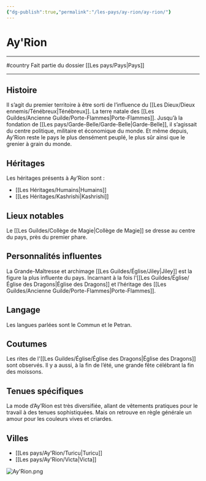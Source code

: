 ```yaml
---
{"dg-publish":true,"permalink":"/les-pays/ay-rion/ay-rion/"}
---
```


# Ay'Rion
---
#country 
Fait partie du dossier [[Les pays/Pays\|Pays]]

-------
## Histoire
Il s’agit du premier territoire à être sorti de l’influence du [[Les Dieux/Dieux ennemis/Ténébreux\|Ténébreux]]. La terre natale des [[Les Guildes/Ancienne Guilde/Porte-Flammes\|Porte-Flammes]]. Jusqu’à la fondation de [[Les pays/Garde-Belle/Garde-Belle\|Garde-Belle]], il s’agissait du centre politique, militaire et économique du monde. Et même depuis, Ay’Rion reste le pays le plus densément peuplé, le plus sûr ainsi que le grenier à grain du monde.
## Héritages
Les héritages présents à Ay’Rion sont :
- [[Les Héritages/Humains\|Humains]]
- [[Les Héritages/Kashrishi\|Kashrishi]]
## Lieux notables
Le [[Les Guildes/Collège de Magie\|Collège de Magie]] se dresse au centre du pays, près du premier phare.
## Personnalités influentes
La Grande-Maîtresse et archimage [[Les Guildes/Église/Jiley\|Jiley]] est la figure la plus influente du pays. Incarnant à la fois l'[[Les Guildes/Église/Église des Dragons\|Église des Dragons]] et l’héritage des [[Les Guildes/Ancienne Guilde/Porte-Flammes\|Porte-Flammes]].
## Langage
Les langues parlées sont le Commun et le Petran.
## Coutumes
Les rites de l'[[Les Guildes/Église/Église des Dragons\|Église des Dragons]] sont observés.
Il y a aussi, à la fin de l’été, une grande fête célébrant la fin des moissons.
## Tenues spécifiques
La mode d’Ay’Rion est très diversifiée, allant de vêtements pratiques pour le travail à des tenues sophistiquées. Mais on retrouve en règle générale un amour pour les couleurs vives et criardes.
## Villes
- [[Les pays/Ay'Rion/Turicu\|Turicu]]
- [[Les pays/Ay'Rion/Victa\|Victa]]

![Ay'Rion.png](/img/user/_Images/_Pays/Ay'Rion.png)